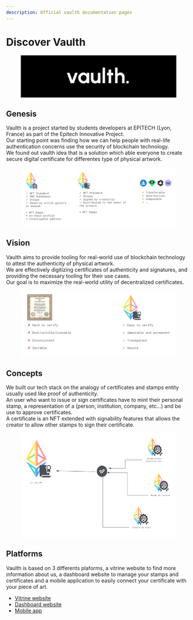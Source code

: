 ```yaml
---
description: Official vaulth documentation pages
---
```


# Discover Vaulth

<figure><img src=".gitbook/assets/vaulth-logo-letters.png" alt=""><figcaption></figcaption></figure>

## Genesis
Vaulth is a project started by students developers at EPITECH (Lyon, France) as part of the Epitech Innovative Project.</br>
Our starting point was finding how we can help people with real-life authentication concerns use the security of blockchain technology.</br>
We found out vaulth idea that is a solution which able everyone to create secure digital certificate for differentes type of physical artwork.

<figure><img src=".gitbook/assets/props-of-vaulth.png" alt=""><figcaption></figcaption></figure>

## Vision
Vaulth aims to provide tooling for real-world use of blockchain technology to attest the authenticity of physical artwork.</br>
We are effectively digitizing certificates of authenticity and signatures, and providing the necessary tooling for their use cases.</br>
Our goal is to maximize the real-world utility of decentralized certificates.

<figure><img src=".gitbook/assets/difference-between-certificate.png" alt=""><figcaption></figcaption></figure>

## Concepts
We built our tech stack on the analogy of certificates and stamps entity usually used like proof of authenticity.</br>
An user who want to issue or sign certificates have to mint their personal stamp, a representation of a (person, institution, company, etc...) and be use to approve certificates.</br>
A certificate is an NFT extended with signability features that allows the creator to allow other stamps to sign their certificate.

<figure><img src=".gitbook/assets/vaulth-schema.png" alt=""><figcaption></figcaption></figure>

## Platforms
Vaulth is based on 3 differents plaforms, a vitrine website to find more information about us, a dashboard website to manage your stamps and certificates and a mobile application to easily connect your certificate with your piece of art.
* [Vitrine website](https://vaulth.app/)
* [Dashboard website](https://www.dashboard.vaulth.app/)
* [Mobile app](https://play.google.com/store/apps/details?id=com.vaulth)